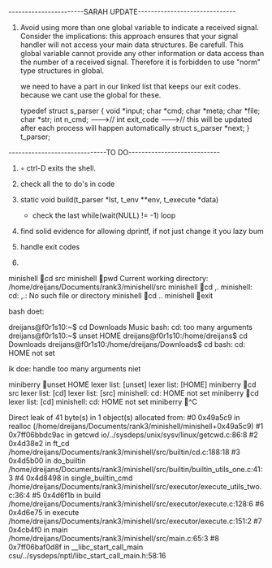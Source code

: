-----------------------SARAH UPDATE------------------------------

1) 
    Avoid using more than one global variable to indicate a received signal. Consider
    the implications: this approach ensures that your signal handler will not access your
    main data structures.
    Be carefull. This global variable cannot provide any other
    information or data access than the number of a received signal.
    Therefore it is forbidden to use "norm" type structures in global.

    we need to have a part in our linked list that keeps our exit codes. because we cant use the global for these.

    typedef struct s_parser
    {
        void				*input;
        char				*cmd;
        char				*meta;
        char				*file;
        char				*str;
        int					n_cmd;
        --->// int					exit_code 
        --->// this will be updated after each process will happen automatically
        struct s_parser		*next;
    }				t_parser;

------------------------------TO DO----------------------------

1) 
    ◦ ctrl-D exits the shell.

2) 
    check all the to do's in code

3) 
    static void	build(t_parser *lst, t_env **env, t_execute *data)
     * check the last while(wait(NULL) != -1) loop

4) 
    find solid evidence for allowing dprintf, if not just change it you lazy bum

5) 
    handle exit codes

6) 

minishell 🍌cd src
minishell 🍌pwd
Current working directory: /home/dreijans/Documents/rank3/minishell/src
minishell 🍌cd ,.
minishell: cd: ,.: No such file or directory
minishell 🍌cd ..
minishell 🍌exit

bash doet:

dreijans@f0r1s10:~$ cd Downloads Music
bash: cd: too many arguments
dreijans@f0r1s10:~$ unset HOME
dreijans@f0r1s10:/home/dreijans$ cd Downloads
dreijans@f0r1s10:/home/dreijans/Downloads$ cd
bash: cd: HOME not set

ik doe:
handle too many arguments niet

miniberry 🍓unset HOME
lexer list: [unset]
lexer list: [HOME]
miniberry 🍓cd src
lexer list: [cd]
lexer list: [src]
minishell: cd: HOME not set
miniberry 🍓cd
lexer list: [cd]
minishell: cd: HOME not set
miniberry 🍓^C

Direct leak of 41 byte(s) in 1 object(s) allocated from:
    #0 0x49a5c9 in realloc (/home/dreijans/Documents/rank3/minishell/minishell+0x49a5c9)
    #1 0x7ff06bbdc9ac in getcwd io/../sysdeps/unix/sysv/linux/getcwd.c:86:8
    #2 0x4d38e2 in ft_cd /home/dreijans/Documents/rank3/minishell/src/builtin/cd.c:188:18
    #3 0x4d5b00 in do_builtin /home/dreijans/Documents/rank3/minishell/src/builtin/builtin_utils_one.c:41:3
    #4 0x4d8498 in single_builtin_cmd /home/dreijans/Documents/rank3/minishell/src/executor/execute_utils_two.c:36:4
    #5 0x4d6f1b in build /home/dreijans/Documents/rank3/minishell/src/executor/execute.c:128:6
    #6 0x4d6e75 in execute /home/dreijans/Documents/rank3/minishell/src/executor/execute.c:151:2
    #7 0x4cb4f0 in main /home/dreijans/Documents/rank3/minishell/src/main.c:65:3
    #8 0x7ff06baf0d8f in __libc_start_call_main csu/../sysdeps/nptl/libc_start_call_main.h:58:16
